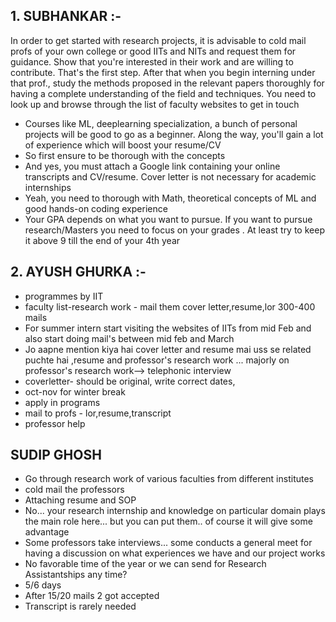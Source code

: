 ## 1. SUBHANKAR :- 
In order to get started with research projects, it is advisable to cold mail profs of your own college or good IITs and NITs and request them for guidance. Show that you're interested in their work and are willing to contribute. That's the first step. 
After that when you begin interning under that prof., study the methods proposed in the relevant papers thoroughly for having a complete understanding of the field and techniques. You need to look up and browse through the list of faculty websites to get in touch

- Courses like ML, deeplearning specialization, a bunch of personal projects will be good to go as a beginner. Along the way, you'll gain a lot of experience which will boost your resume/CV
- So first ensure to be thorough with the concepts
- And yes, you must attach a Google link containing your online transcripts and CV/resume. Cover letter is not necessary for academic internships
- Yeah, you need to thorough with Math, theoretical concepts of ML and good hands-on coding experience
- Your GPA depends on what you want to pursue. If you want to pursue research/Masters you need to focus on your grades . At least try to keep it above 9 till the end of your 4th year

## 2. AYUSH GHURKA :- 

- programmes by IIT
- faculty list-research work - mail them cover letter,resume,lor 300-400 mails    
- For summer intern start visiting the websites of IITs from mid Feb and also start doing mail's between mid feb and March
- Jo aapne mention kiya hai cover letter and resume mai uss se related puchte hai ,resume and professor's research work ... majorly on professor's research work—> telephonic interview
- coverletter- should be original, write correct dates,
- oct-nov for winter break
- apply in programs
- mail to profs - lor,resume,transcript
- professor help

## SUDIP GHOSH
- Go through research work of various faculties from different institutes
- cold mail the professors
- Attaching  resume and SOP
- No... your research internship and knowledge on particular domain plays the main role here... but you can put them.. of course it will give some advantage
- Some professors take interviews... some conducts a general meet for having a discussion on what experiences we have and our project works
- No favorable time of the year or we can send for Research Assistantships any time?
- 5/6 days
- After 15/20 mails 2 got accepted
- Transcript is rarely needed

